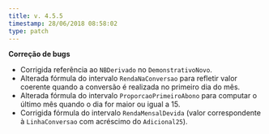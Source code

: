 ```yaml
---
title: v. 4.5.5
timestamp: 28/06/2018 08:58:02
type: patch
---
```


**Correção de bugs**
+ Corrigida referência ao `NBDerivado` no `DemonstrativoNovo`.
+ Alterada fórmula do intervalo `RendaNaConversao` para refletir valor coerente quando a conversão é realizada no primeiro dia do mês.
+ Alterada fórmula do intervalo `ProporcaoPrimeiroAbono` para computar o último mês quando o dia for maior ou igual a 15.
+ Corrigida fórmula do intervalo `RendaMensalDevida` (valor correspondente à `LinhaConversao` com acréscimo do `Adicional25`).